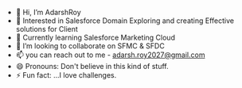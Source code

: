- 👋 Hi, I’m AdarshRoy
- 👀 Interested in Salesforce Domain Exploring and creating Effective solutions for Client
- 🌱 Currently learning Salesforce Marketing Cloud
- 💞️ I’m looking to collaborate on SFMC & SFDC
- 📫 you can reach out to me - adarsh.roy2027@gmail.com
- 😄 Pronouns: Don't believe in this kind of stuff.
- ⚡ Fun fact: ...I love challenges.

<!---
AdarshRoy16/AdarshRoy16 is a ✨ special ✨ repository because its `README.md` (this file) appears on your GitHub profile.
You can click the Preview link to take a look at your changes.
--->
